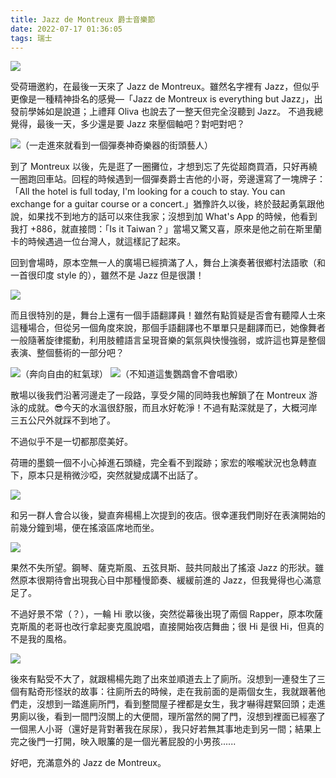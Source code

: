 ```yaml
---
title: Jazz de Montreux 爵士音樂節
date: 2022-07-17 01:36:05
tags: 瑞士
---
```


![](keyboard.JPG)

受荷珊邀約，在最後一天來了 Jazz de Montreux。雖然名字裡有 Jazz，但似乎更像是一種精神掛名的感覺—「Jazz de Montreux is everything but Jazz」，出發前學姊如是說道；上禮拜 Oliva 也說去了一整天但完全沒聽到 Jazz。
不過我總覺得，最後一天，多少還是要 Jazz 來壓個軸吧？對吧對吧？

<!-- more -->
![](sp-guitar.JPG)（一走進來就看到一個彈奏神奇樂器的街頭藝人）

到了 Montreux 以後，先是逛了一圈攤位，才想到忘了先從超商買酒，只好再繞一圈跑回車站。回程的時候遇到一個彈奏爵士吉他的小哥，旁邊還寫了一塊牌子：「All the hotel is full today, I'm looking for a couch to stay. You can exchange for a guitar course or a concert.」猶豫許久以後，終於鼓起勇氣跟他說，如果找不到地方的話可以來住我家；沒想到加 What's App 的時候，他看到我打 +886，就直接問：「Is it Taiwan？」當場又驚又喜，原來是他之前在斯里蘭卡的時候遇過一位台灣人，就這樣記了起來。

回到會場時，原本空無一人的廣場已經擠滿了人，舞台上演奏著很鄉村法語歌（和一首很印度 style 的），雖然不是 Jazz 但是很讚！

![](folk.JPG)

而且很特別的是，舞台上還有一個手語翻譯員！雖然有點質疑是否會有聽障人士來這種場合，但從另一個角度來說，那個手語翻譯也不單單只是翻譯而已，她像舞者一般隨著旋律擺動，利用肢體語言呈現音樂的氣氛與快慢強弱，或許這也算是整個表演、整個藝術的一部分吧？

![](balloon.JPG)（奔向自由的紅氣球）
![](green-bird.JPG)（不知道這隻鸚鵡會不會唱歌）

散場以後我們沿著河邊走了一段路，享受夕陽的同時我也解鎖了在 Montreux 游泳的成就。😎今天的水溫很舒服，而且水好乾淨！不過有點深就是了，大概河岸三五公尺外就踩不到地了。

不過似乎不是一切都那麼美好。

荷珊的墨鏡一個不小心掉進石頭縫，完全看不到蹤跡；家宏的喉嚨狀況也急轉直下，原本只是稍微沙啞，突然就變成講不出話了。

![](lake.JPG)

和另一群人會合以後，變直奔楊楊上次提到的夜店。很幸運我們剛好在表演開始的前幾分鐘到場，便在搖滾區席地而坐。

![](sax.JPG)

果然不失所望。鋼琴、薩克斯風、五弦貝斯、鼓共同敲出了搖滾 Jazz 的形狀。雖然原本很期待會出現我心目中那種慢節奏、緩緩前進的 Jazz，但我覺得也心滿意足了。

不過好景不常（？），一輪 Hi 歌以後，突然從幕後出現了兩個 Rapper，原本吹薩克斯風的老哥也改行拿起麥克風說唱，直接開始夜店舞曲；很 Hi 是很 Hi，但真的不是我的風格。

![](bass.JPG)

後來有點受不大了，就跟楊楊先跑了出來並順道去上了廁所。沒想到一連發生了三個有點奇形怪狀的故事：往廁所去的時候，走在我前面的是兩個女生，我就跟著他們走，沒想到一踏進廁所門，看到整間屋子裡都是女生，我才嚇得趕緊回頭；走進男廁以後，看到一間門沒關上的大便間，理所當然的開了門，沒想到裡面已經塞了一個黑人小哥（還好是背對著我在尿尿），我只好若無其事地走到另一間；結果上完之後門一打開，映入眼簾的是一個光著屁股的小男孩......

好吧，充滿意外的 Jazz de Montreux。